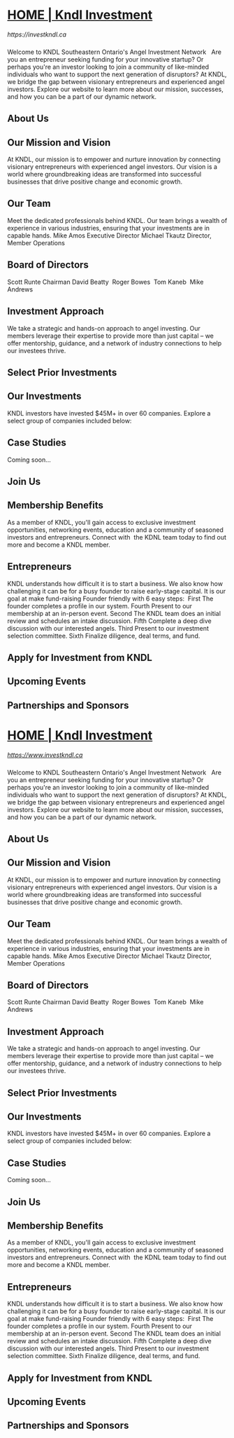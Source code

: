 # [HOME | Kndl Investment](https://investkndl.ca) 
 _https://investkndl.ca_

### 
Welcome to KNDL 
Southeastern Ontario's Angel Investment Network 
 
Are you an entrepreneur seeking funding for your innovative startup?
Or perhaps you're an investor looking to join a community of like-minded individuals who want to support the next generation of disruptors?
At KNDL, we bridge the gap between visionary entrepreneurs and experienced angel investors. Explore our website to learn more about our mission, successes, and how you can be a part of our dynamic network.
## About Us
## Our Mission and Vision
At KNDL, our mission is to empower and nurture innovation by connecting visionary entrepreneurs with experienced angel investors. Our vision is a world where groundbreaking ideas are transformed into successful businesses that drive positive change and economic growth.
## Our Team
Meet the dedicated professionals behind KNDL. Our team brings a wealth of experience in various industries, ensuring that your investments are in capable hands.
Mike Amos
Executive Director
Michael Tkautz
Director, Member Operations
## Board of Directors
Scott Runte
Chairman
David Beatty
​
Roger Bowes
​
Tom Kaneb
​
Mike Andrews
​
## Investment Approach
We take a strategic and hands-on approach to angel investing. Our members leverage their expertise to provide more than just capital – we offer mentorship, guidance, and a network of industry connections to help our investees thrive.
## Select Prior Investments
## Our Investments
KNDL investors have invested $45M+ in over 60 companies. Explore a select group of companies included below:
## Case Studies
Coming soon...
## Join Us
## Membership Benefits
As a member of KNDL, you'll gain access to exclusive investment opportunities, networking events, education and a community of seasoned investors and entrepreneurs.
Connect with  the KDNL team today to find out more and become a KNDL member.
## Entrepreneurs
KNDL understands how difficult it is to start a business. We also know how challenging it can be for a busy founder to raise early-stage capital.
It is our goal at make fund-raising Founder friendly with 6 easy steps:
​
First
The founder completes a profile in our system.
Fourth
Present to our membership at an in-person event.
Second
The KNDL team does an initial review and schedules an intake discussion.
Fifth
Complete a deep dive discussion with our interested angels.
Third
Present to our investment selection committee.
Sixth
Finalize diligence, deal terms, and fund.
## Apply for Investment from KNDL
## Upcoming Events
## Partnerships and Sponsors

# [HOME | Kndl Investment](https://www.investkndl.ca) 
 _https://www.investkndl.ca_

### 
Welcome to KNDL 
Southeastern Ontario's Angel Investment Network 
 
Are you an entrepreneur seeking funding for your innovative startup?
Or perhaps you're an investor looking to join a community of like-minded individuals who want to support the next generation of disruptors?
At KNDL, we bridge the gap between visionary entrepreneurs and experienced angel investors. Explore our website to learn more about our mission, successes, and how you can be a part of our dynamic network.
## About Us
## Our Mission and Vision
At KNDL, our mission is to empower and nurture innovation by connecting visionary entrepreneurs with experienced angel investors. Our vision is a world where groundbreaking ideas are transformed into successful businesses that drive positive change and economic growth.
## Our Team
Meet the dedicated professionals behind KNDL. Our team brings a wealth of experience in various industries, ensuring that your investments are in capable hands.
Mike Amos
Executive Director
Michael Tkautz
Director, Member Operations
## Board of Directors
Scott Runte
Chairman
David Beatty
​
Roger Bowes
​
Tom Kaneb
​
Mike Andrews
​
## Investment Approach
We take a strategic and hands-on approach to angel investing. Our members leverage their expertise to provide more than just capital – we offer mentorship, guidance, and a network of industry connections to help our investees thrive.
## Select Prior Investments
## Our Investments
KNDL investors have invested $45M+ in over 60 companies. Explore a select group of companies included below:
## Case Studies
Coming soon...
## Join Us
## Membership Benefits
As a member of KNDL, you'll gain access to exclusive investment opportunities, networking events, education and a community of seasoned investors and entrepreneurs.
Connect with  the KDNL team today to find out more and become a KNDL member.
## Entrepreneurs
KNDL understands how difficult it is to start a business. We also know how challenging it can be for a busy founder to raise early-stage capital.
It is our goal at make fund-raising Founder friendly with 6 easy steps:
​
First
The founder completes a profile in our system.
Fourth
Present to our membership at an in-person event.
Second
The KNDL team does an initial review and schedules an intake discussion.
Fifth
Complete a deep dive discussion with our interested angels.
Third
Present to our investment selection committee.
Sixth
Finalize diligence, deal terms, and fund.
## Apply for Investment from KNDL
## Upcoming Events
## Partnerships and Sponsors

